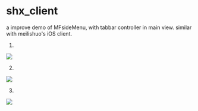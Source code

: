 shx_client
==========

a improve demo of MFsideMenu, with tabbar controller in main view.
similar with meilishuo's iOS client.

1.

[![](http://github.com/oday0311/shx_client/raw/master/IMG_0745.png)](http://github.com/oday0311/shx_client/raw/master/IMG_0745.png)

2. 

[![](http://github.com/oday0311/shx_client/raw/master/IMG_0746.png)](http://github.com/oday0311/shx_client/raw/master/IMG_0746.png)

3. 

[![](http://github.com/oday0311/shx_client/raw/master/IMG_0745.png)](http://github.com/oday0311/shx_client/raw/master/IMG_0746.png)